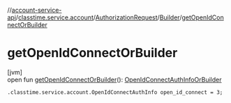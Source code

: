 //[account-service-api](../../../../index.md)/[classtime.service.account](../../index.md)/[AuthorizationRequest](../index.md)/[Builder](index.md)/[getOpenIdConnectOrBuilder](get-open-id-connect-or-builder.md)

# getOpenIdConnectOrBuilder

[jvm]\
open fun [getOpenIdConnectOrBuilder](get-open-id-connect-or-builder.md)(): [OpenIdConnectAuthInfoOrBuilder](../../-open-id-connect-auth-info-or-builder/index.md)

`.classtime.service.account.OpenIdConnectAuthInfo open_id_connect = 3;`
